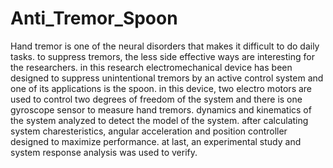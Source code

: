 # Anti_Tremor_Spoon
Hand tremor is one of the neural disorders that makes it difficult to do daily tasks. to suppress tremors, the less side effective ways are interesting for the researchers. in this research electromechanical device has been designed to suppress unintentional tremors by an active control system and one of its applications is the spoon. in this device, two electro motors are used to control two degrees of freedom of the system and there is one gyroscope sensor to measure hand tremors. dynamics and kinematics of the system analyzed to detect the model of the system. after calculating system charesteristics, angular acceleration and position controller designed to maximize performance. at last, an experimental study and system response analysis was used to verify.
